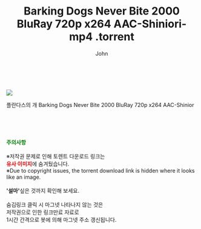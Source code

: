 ﻿---
layout: post
title:  "                    Barking Dogs Never Bite 2000 BluRay 720p x264 AAC-Shiniori-mp4                .torrent"
author: John
categories: [ 영화 ]
tags: [  ]
image: https://torrentrj58.com/uploadfile/full/835a5c0bb7080b321ce7e411ce24a3f689974566.jpg 
description: "                    Barking Dogs Never Bite 2000 BluRay 720p x264 AAC-Shiniori-mp4                 torrent 정보 공유"
toc: true
toc_sticky: true
---

<br>
<p><img src="https://torrentrj58.com/uploadfile/full/835a5c0bb7080b321ce7e411ce24a3f689974566.jpg"/></p>
 플란다스의 개 Barking Dogs Never Bite 2000 BluRay 720p x264 AAC-Shinior    
    
<br><br><br>
<p data-ke-size="size16"><b><span style="color: green;">주의사항</span></b><br /><br />※저작권 문제로 인해 토렌트 다운로드 링크는<br /><b><span style="color: red;">유사 이미지</span></b>에 숨겨뒀습니다.<br />※Due to copyright issues, the torrent download link is hidden where it looks like an image.<br /><br /><b>'설마'</b>싶은 것까지 확인해 보세요.<br /><br />숨김링크 클릭 시 마그넷 나타나지 않는 것은<br />저작권으로 인한 링크만료 자료로<br />1시간 간격으로 봇에 의해 마그넷 주소 갱신됩니다.</p>
